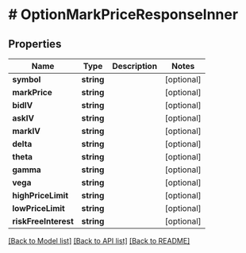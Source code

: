 # # OptionMarkPriceResponseInner

## Properties

Name | Type | Description | Notes
------------ | ------------- | ------------- | -------------
**symbol** | **string** |  | [optional]
**markPrice** | **string** |  | [optional]
**bidIV** | **string** |  | [optional]
**askIV** | **string** |  | [optional]
**markIV** | **string** |  | [optional]
**delta** | **string** |  | [optional]
**theta** | **string** |  | [optional]
**gamma** | **string** |  | [optional]
**vega** | **string** |  | [optional]
**highPriceLimit** | **string** |  | [optional]
**lowPriceLimit** | **string** |  | [optional]
**riskFreeInterest** | **string** |  | [optional]

[[Back to Model list]](../../README.md#models) [[Back to API list]](../../README.md#endpoints) [[Back to README]](../../README.md)
